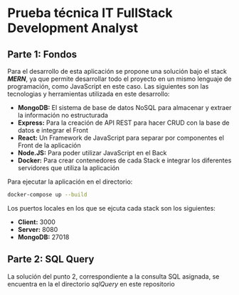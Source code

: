 # Prueba técnica IT FullStack Development Analyst

## Parte 1: Fondos

Para el desarrollo de esta aplicación se propone una solución bajo el stack **_MERN_**, ya que permite desarrollar todo el proyecto en un mismo lenguaje de programación, como JavaScript en este caso. Las siguientes son las tecnologias y herramientas utilizada en este desarrollo:

- **MongoDB:** El sistema de base de datos NoSQL para almacenar y extraer la información no estructurada
- **Express:** Para la creación de API REST para hacer CRUD con la base de datos e integrar el Front
- **React:** Un Framework de JavaScript para separar por componentes el Front de la aplicación
- **Node.JS:** Para poder utilizar JavaScript en el Back
- **Docker:** Para crear contenedores de cada Stack e integrar los diferentes servidores que utiliza la aplicación

Para ejecutar la aplicación en el directorio:

```bash
docker-compose up --build
```

Los puertos locales en los que se ejcuta cada stack son los siguientes:
- **Client:** 3000
- **Server:** 8080
- **MongoDB:** 27018

## Parte 2: SQL Query

La solución del punto 2, correspondiente a la consulta SQL asignada, se encuentra en la el directorio _sqlQuery_ en este repositorio


